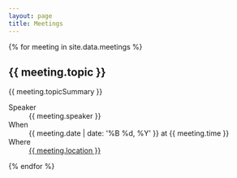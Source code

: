 ```yaml
---
layout: page
title: Meetings
---
```


{% for meeting in site.data.meetings %}
  <div class="meeting">
    <h2>{{ meeting.topic }}</h2>
    <p>{{ meeting.topicSummary }}</p>
    <dl>
      <dt>Speaker</dt>
        <dd>{{ meeting.speaker }}</dd>
      <dt>When</dt>
        <dd>{{ meeting.date | date: '%B %d, %Y' }} at {{ meeting.time }}</dd>
      <dt>Where</dt>
        <dd>
          <a href="{{ meeting.map_url }}">{{ meeting.location }}</a>
        </dd>
    </dl>
  </div>
{% endfor %}
